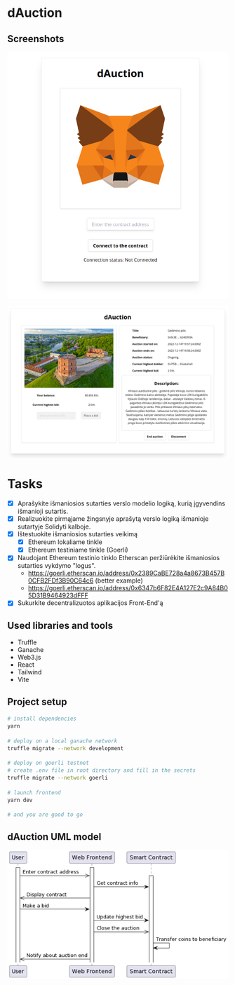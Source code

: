 # dAuction

## Screenshots

![](./screenshots/first-page.png)

![](./screenshots/main-page.png)

# Tasks
- [x] Aprašykite išmaniosios sutarties verslo modelio logiką, kurią įgyvendins išmanioji sutartis.
- [x] Realizuokite pirmąjame žingsnyje aprašytą verslo logiką išmanioje sutartyje Solidyti kalboje.
- [x] Ištestuokite išmaniosios sutarties veikimą
  - [x] Ethereum lokaliame tinkle
  - [x] Ethereum testiniame tinkle (Goerli)
- [x] Naudojant Ethereum testinio tinklo Etherscan peržiūrėkite išmaniosios sutarties vykdymo "logus".
  - https://goerli.etherscan.io/address/0x2389CaBE728a4a8673B457B0CFB2FDf3B90C64c6 (better example)
  - https://goerli.etherscan.io/address/0x6347b6F82E4A127E2c9A84B05D31B9464923dFFF
- [x] Sukurkite decentralizuotos aplikacijos Front-End'ą

## Used libraries and tools
- Truffle
- Ganache
- Web3.js
- React
- Tailwind
- Vite

## Project setup

```bash
# install dependencies
yarn

# deploy on a local ganache network
truffle migrate --network development

# deploy on goerli testnet
# create .env file in root directory and fill in the secrets
truffle migrate --network goerli

# launch frontend
yarn dev

# and you are good to go
```

## dAuction UML model

![](./screenshots/uml.png)

